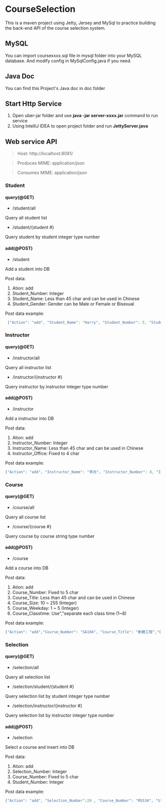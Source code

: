 # CourseSelection #

This is a maven project using Jetty, Jersey and MySql to practice building the back-end API of the course selection system.

## MySQL 
You can import coursexxxx.sql file in mysql folder  into your MySQL database.
And modify config in MySqlConfig.java if you need.

## Java Doc
You can find this Project's Java doc in doc folder

## Start Http Service
1. Open uber-jar folder and use **java -jar server-xxxx.jar** command to run service 
2. Using IntelliJ IDEA to open project folder and run **JettyServer.java** 

## Web service API

>Host: http://localhost:8081/

>Produces MIME: application/json

>Consumes MIME: application/json

### Student

#### query(@GET)

* /student/all

Query all student list

* /student/{student #}

Query student by student integer type number

#### add(@POST)

* /student

Add a student into DB

Post data: 
1. Ation: add
2. Student_Number: Integer
3. Student_Name: Less than 45 char and can be used in Chinese
4. Student_Gender: Gender can be Male or Female or Bisexual

Post data example:

```java
 {"Action": "add", "Student_Name": "Harry", "Student_Number": 5, "Student_Gender": "male"}
 ```


### Instructor

#### query(@GET)

* /instructor/all

Query all instructor list

* /instructor/{instructor #}

Query instructor by instructor integer type number

#### add(@POST)

* /instructor

Add a instructor into DB

Post data: 
1. Ation: add
2. Instructor_Number: Integer
3. Instructor_Name: Less than 45 char and can be used in Chinese
4. Instructor_Office: Fixed to 4 char

Post data example:

```java
{"Action": "add", "Instructor_Name": "李白", "Instructor_Number": 8, "Instructor_Office": "C102"}
```


### Course

#### query(@GET)

* /course/all

Query all course list

* /course/{course #}

Query course by course string type number

#### add(@POST)

* /course

Add a course into DB

Post data: 
1. Ation: add
2. Course_Number: Fixed to 5 char
3. Course_Title: Less than 45 char and can be used in Chinese
4. Course_Size: 10 ~ 255 (Integer)
5. Course_Weekday: 1 ~ 5 (Integer)
6. Course_Classtime: Use","separate each class time (1~8)

Post data example:

```java
{"Action": "add","Course_Number": "SA104", "Course_Title": "軟體工程","Course_Size": 10,"Course_Weekday": 5,"Instructor_Number": 5,"Course_Classtime": "5,6,7" }
```

### Selection

#### query(@GET)

* /selection/all

Query all selection list

* /selection/student/{student #}

Query selection list by student integer type number

* /selection/instructor/{instructor #}

Query selection list by instructor integer type number

#### add(@POST)

* /selection

Select a course and insert into DB

Post data: 
1. Ation: add
2. Selection_Number: Integer
2. Course_Number: Fixed to 5 char
3. Student_Number: Integer

Post data example:

```java
{"Action": "add", "Selection_Number":20 , "Course_Number": "MS534", "Student_Number": 17 }
```

